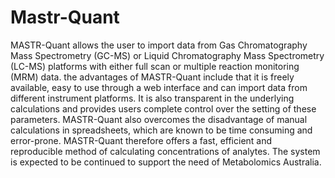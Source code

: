 # Mastr-Quant
MASTR-Quant allows the user to import data from Gas Chromatography Mass Spectrometry (GC-MS) or Liquid Chromatography Mass Spectrometry (LC-MS) platforms with either full scan or multiple reaction monitoring (MRM) data. the advantages of MASTR-Quant include that it is freely available, easy to use through a web interface and can import data from different instrument platforms. It is also transparent in the underlying calculations and provides users complete control over the setting of these parameters. MASTR-Quant also overcomes the disadvantage of manual calculations in spreadsheets, which are known to be time consuming and error-prone. MASTR-Quant therefore offers a fast, efficient and reproducible method of calculating concentrations of analytes. The system is expected to be continued to support the need of Metabolomics Australia.

